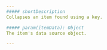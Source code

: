 ```yaml
---
##### shortDescription
Collapses an item found using a key.

##### param(itemData): Object
The item's data source object.

---
```

